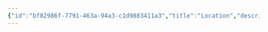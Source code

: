```yaml
---
{"id":"bf82986f-7791-463a-94a3-c1d9883411a3","title":"Location","description":"Overview of Location tag.","publish":true,"date_created":"Thursday, April 11th 2024, 6:04:24 pm","date_modified":"Friday, April 26th 2024, 11:22:49 pm","editing_lock":false,"live_preview":true,"cssclasses":["mado-heading"],"path":"tags/Location.md","permalink":"/tags/location/","PassFrontmatter":true}
---
```


